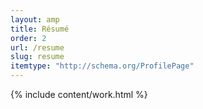 ```yaml
---
layout: amp
title: Résumé
order: 2
url: /resume
slug: resume
itemtype: "http://schema.org/ProfilePage"
---
```


{% include content/work.html %}
